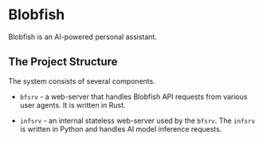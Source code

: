 # Blobfish

Blobfish is an AI-powered personal assistant.

## The Project Structure

The system consists of several components.

* `bfsrv` - a web-server that handles Blobfish API requests from various user agents. It is written in Rust.

* `infsrv` - an internal stateless web-server used by the `bfsrv`. The `infsrv` is written in Python and handles AI model inference requests.
